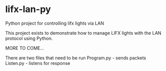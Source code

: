 # lifx-lan-py
Python project for controlling lifx lights via LAN

This project exists to demonstrate how to manage LIFX lights with the LAN protocol using Python.

MORE TO COME...

There are two files that need to be run
Program.py - sends packets
Listen.py - listens for response
